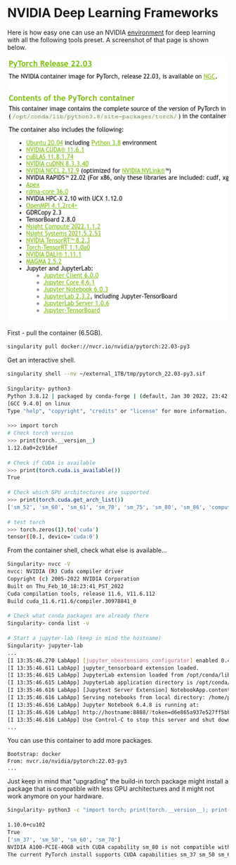 # NVIDIA Deep Learning Frameworks

Here is how easy one can use an NVIDIA [environment](https://docs.nvidia.com/deeplearning/frameworks/pytorch-release-notes/rel_22-03.html) for deep learning with all the following tools preset. A screenshot of that page is shown below.

![web screenshot](./img/pytorch-nvidia.png)

First - pull the container (6.5GB).
```bash
singularity pull docker://nvcr.io/nvidia/pytorch:22.03-py3
```
Get an interactive shell.
```bash
singularity shell --nv ~/external_1TB/tmp/pytorch_22.03-py3.sif

Singularity> python3
Python 3.8.12 | packaged by conda-forge | (default, Jan 30 2022, 23:42:07) 
[GCC 9.4.0] on linux
Type "help", "copyright", "credits" or "license" for more information.

>>> import torch
# Check torch version
>>> print(torch.__version__) 
1.12.0a0+2c916ef

# Check if CUDA is available
>>> print(torch.cuda.is_available()) 
True

# Check which GPU architectures are supported
>>> print(torch.cuda.get_arch_list()) 
['sm_52', 'sm_60', 'sm_61', 'sm_70', 'sm_75', 'sm_80', 'sm_86', 'compute_86']

# test torch
>>> torch.zeros(1).to('cuda')
tensor([0.], device='cuda:0')
```
From the container shell, check what else is available...
```bash
Singularity> nvcc -V
nvcc: NVIDIA (R) Cuda compiler driver
Copyright (c) 2005-2022 NVIDIA Corporation
Built on Thu_Feb_10_18:23:41_PST_2022
Cuda compilation tools, release 11.6, V11.6.112
Build cuda_11.6.r11.6/compiler.30978841_0

# Check what conda packages are already there
Singularity> conda list -v

# Start a jupyter-lab (keep in mind the hostname)
Singularity> jupyter-lab
...
[I 13:35:46.270 LabApp] [jupyter_nbextensions_configurator] enabled 0.4.1
[I 13:35:46.611 LabApp] jupyter_tensorboard extension loaded.
[I 13:35:46.615 LabApp] JupyterLab extension loaded from /opt/conda/lib/python3.8/site-packages/jupyterlab
[I 13:35:46.615 LabApp] JupyterLab application directory is /opt/conda/share/jupyter/lab
[I 13:35:46.616 LabApp] [Jupytext Server Extension] NotebookApp.contents_manager_class is (a subclass of) jupytext.TextFileContentsManager already - OK
[I 13:35:46.616 LabApp] Serving notebooks from local directory: /home/pmitev
[I 13:35:46.616 LabApp] Jupyter Notebook 6.4.8 is running at:
[I 13:35:46.616 LabApp] http://hostname:8888/?token=d6e865a937e527ff5bbccfb3f150480b76566f47eb3808b1
[I 13:35:46.616 LabApp] Use Control-C to stop this server and shut down all kernels (twice to skip confirmation).
...
```
You can use this container to add more packages.
```singularity
Bootstrap: docker
From: nvcr.io/nvidia/pytorch:22.03-py3
...
```

Just keep in mind that "upgrading" the build-in torch package might install a package that is compatible with less GPU architectures and it might not work anymore on your hardware.
```bash
Singularity> python3 -c "import torch; print(torch.__version__); print(torch.cuda.is_available()); print(torch.cuda.get_arch_list()); torch.zeros(1).to('cuda')"

1.10.0+cu102
True
['sm_37', 'sm_50', 'sm_60', 'sm_70']
NVIDIA A100-PCIE-40GB with CUDA capability sm_80 is not compatible with the current PyTorch installation.
The current PyTorch install supports CUDA capabilities sm_37 sm_50 sm_60 sm_70.
```